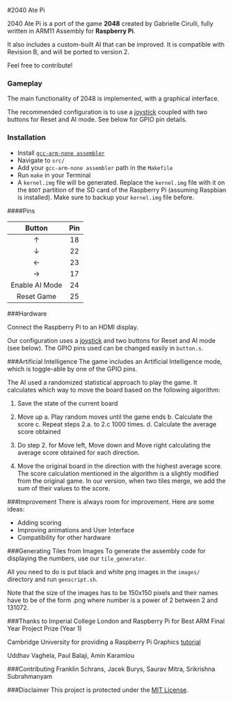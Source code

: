 #2040 Ate Pi

2040 Ate Pi is a port of the game **2048** created by Gabrielle Cirulli, fully written in ARM11 Assembly for **Raspberry Pi**. 

It also includes a custom-built AI that can be improved. It is compatible with Revision B, and will be ported to version 2. 

Feel free to contribute!

### Gameplay

The main functionality of 2048 is implemented, with a graphical interface.

The recommended configuration is to use a [joystick][1] coupled with two buttons for Reset and AI mode. See below for GPIO pin details.

### Installation
- Install [`gcc-arm-none assembler`][2]
- Navigate to `src/`
- Add your `gcc-arm-none assembler` path in the `Makefile`
- Run `make` in your Terminal
- A `kernel.img` file will be generated. Replace the `kernel.img` file with it on the `BOOT` partition of the SD card of the Raspberry Pi (assuming Raspbian is installed). Make sure to backup your `kernel.img` file before. 

####Pins

| Button       |Pin   |
|:------------:|:----:|
| ↑            | 18   |
| ↓            | 22   |
| ←            | 23   |
| →            | 17   |
|Enable AI Mode| 24   |
|Reset Game    | 25   |

###Hardware

Connect the Raspberry Pi to an HDMI display. 

Our configuration uses a [joystick][1] and two buttons for Reset and AI mode (see below). The GPIO pins used can be changed easily in `button.s`.



###Artificial Intelligence
The game includes an Artificial Intelligence mode, which is toggle-able by one of the GPIO pins.

The AI used a randomized statistical approach to play the game. It calculates which way to move the board based on the following algorithm:
 
 1. Save the state of the current board
 2. Move up
 	a. Play random moves until the game ends
	b. Calculate the score
  	c. Repeat steps 2.a. to 2.c 1000 times.
  	d. Calculate the average score obtained
  
 3. Do step 2. for Move left, Move down and Move right calculating the average score obtained for each direction.
 4. Move the original board in the direction with the highest average score. The score calculation mentioned in the algorithm is a slightly modified from the original game. In our version, when two tiles merge, we add the sum of their values to the score.

###Improvement
There is always room for improvement. Here are some ideas:
  
  - Adding scoring
  - Improving animations and User Interface
  - Compatibility for other hardware
  
###Generating Tiles from Images
To generate the assembly code for displaying the numbers, use our `tile_generator`.

All you need to do is put black and white png images in the `images/` directory and run `genscript.sh`. 

Note that the size of the images has to be 150x150 pixels and their names have to be of the form <number>.png where number is a power of 2 between 2 and 131072.

###Thanks to
Imperial College London and Raspberry Pi for Best ARM Final Year Project Prize (Year 1)

Cambridge University for providing a Raspberry Pi Graphics [tutorial][4]

Uddhav Vaghela, Paul Balaji, Amin Karamlou

###Contributing
Franklin Schrans, Jacek Burys, Saurav Mitra, Srikrishna Subrahmanyam

###Disclaimer
This project is protected under the [MIT License][3].

[1]:http://www.adafruit.com/products/480
[2]:https://launchpad.net/gcc-arm-embedded
[3]:LICENSE
[4]:https://www.cl.cam.ac.uk/projects/raspberrypi/tutorials/os/

